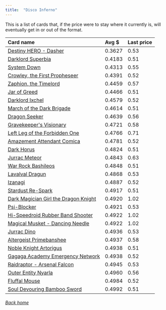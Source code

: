 ```yaml
---
title:  "Disco Inferno"
---
```


This is a list of cards that, if the price were to stay where it currently is, will eventually get in or out of the format.

| Card name | Avg $ | Last price |
| :-- | :-- | :-- |
[Destiny HERO - Dasher](https://db.ygoprodeck.com/card/?search=Destiny%20HERO%20-%20Dasher) | 0.3627 | 0.53 |
[Darklord Superbia](https://db.ygoprodeck.com/card/?search=Darklord%20Superbia) | 0.4183 | 0.51 |
[System Down](https://db.ygoprodeck.com/card/?search=System%20Down) | 0.4313 | 0.55 |
[Crowley, the First Propheseer](https://db.ygoprodeck.com/card/?search=Crowley,%20the%20First%20Propheseer) | 0.4391 | 0.52 |
[Zaphion, the Timelord](https://db.ygoprodeck.com/card/?search=Zaphion,%20the%20Timelord) | 0.4459 | 0.57 |
[Jar of Greed](https://db.ygoprodeck.com/card/?search=Jar%20of%20Greed) | 0.4466 | 0.51 |
[Darklord Ixchel](https://db.ygoprodeck.com/card/?search=Darklord%20Ixchel) | 0.4579 | 0.52 |
[March of the Dark Brigade](https://db.ygoprodeck.com/card/?search=March%20of%20the%20Dark%20Brigade) | 0.4614 | 0.51 |
[Dragon Seeker](https://db.ygoprodeck.com/card/?search=Dragon%20Seeker) | 0.4639 | 0.56 |
[Gravekeeper's Visionary](https://db.ygoprodeck.com/card/?search=Gravekeeper's%20Visionary) | 0.4721 | 0.58 |
[Left Leg of the Forbidden One](https://db.ygoprodeck.com/card/?search=Left%20Leg%20of%20the%20Forbidden%20One) | 0.4766 | 0.71 |
[Amazement Attendant Comica](https://db.ygoprodeck.com/card/?search=Amazement%20Attendant%20Comica) | 0.4781 | 0.52 |
[Dark Horus](https://db.ygoprodeck.com/card/?search=Dark%20Horus) | 0.4824 | 0.51 |
[Jurrac Meteor](https://db.ygoprodeck.com/card/?search=Jurrac%20Meteor) | 0.4843 | 0.63 |
[War Rock Bashileos](https://db.ygoprodeck.com/card/?search=War%20Rock%20Bashileos) | 0.4848 | 0.51 |
[Lavalval Dragun](https://db.ygoprodeck.com/card/?search=Lavalval%20Dragun) | 0.4868 | 0.53 |
[Izanagi](https://db.ygoprodeck.com/card/?search=Izanagi) | 0.4887 | 0.52 |
[Stardust Re-Spark](https://db.ygoprodeck.com/card/?search=Stardust%20Re-Spark) | 0.4917 | 0.51 |
[Dark Magician Girl the Dragon Knight](https://db.ygoprodeck.com/card/?search=Dark%20Magician%20Girl%20the%20Dragon%20Knight) | 0.4920 | 1.02 |
[Psi-Blocker](https://db.ygoprodeck.com/card/?search=Psi-Blocker) | 0.4921 | 0.53 |
[Hi-Speedroid Rubber Band Shooter](https://db.ygoprodeck.com/card/?search=Hi-Speedroid%20Rubber%20Band%20Shooter) | 0.4922 | 1.02 |
[Magical Musket - Dancing Needle](https://db.ygoprodeck.com/card/?search=Magical%20Musket%20-%20Dancing%20Needle) | 0.4922 | 1.02 |
[Jurrac Dino](https://db.ygoprodeck.com/card/?search=Jurrac%20Dino) | 0.4936 | 0.53 |
[Altergeist Primebanshee](https://db.ygoprodeck.com/card/?search=Altergeist%20Primebanshee) | 0.4937 | 0.58 |
[Noble Knight Artorigus](https://db.ygoprodeck.com/card/?search=Noble%20Knight%20Artorigus) | 0.4938 | 0.51 |
[Gagaga Academy Emergency Network](https://db.ygoprodeck.com/card/?search=Gagaga%20Academy%20Emergency%20Network) | 0.4938 | 0.52 |
[Raidraptor - Arsenal Falcon](https://db.ygoprodeck.com/card/?search=Raidraptor%20-%20Arsenal%20Falcon) | 0.4945 | 0.53 |
[Outer Entity Nyarla](https://db.ygoprodeck.com/card/?search=Outer%20Entity%20Nyarla) | 0.4960 | 0.56 |
[Fluffal Mouse](https://db.ygoprodeck.com/card/?search=Fluffal%20Mouse) | 0.4984 | 0.52 |
[Soul Devouring Bamboo Sword](https://db.ygoprodeck.com/card/?search=Soul%20Devouring%20Bamboo%20Sword) | 0.4992 | 0.51 |

###### [Back home](index)